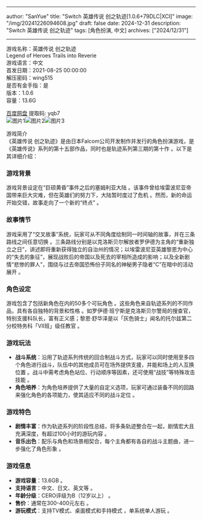 
---
author: "SanYue"
title: "Switch 英雄传说 创之轨迹[1.0.6+79DLC|XCI]"
image: "/img/20241226094608.jpg"
draft: false
date: 2024-12-31
description: "Switch 英雄传说 创之轨迹"
tags: [角色扮演, 中文]
archives: ["2024/12/31"]

---

游戏名称：英雄传说 创之轨迹   
Legend of Heroes Trails into Reverie    
游戏语言：中文  
首发日期：2021-08-25 00:00:00  
解压密码：wing515  
是否有金手指：是  
版本：1.0.6   
容量：13.6G

[百度网盘](https://pan.baidu.com/s/1PSGB7OQiW5sCR9bx8yjjFQ) 提取码: yqb7  
![图片1](/img/4df83e3.jpg)![图片2](/img/7d72ee7.jpg)![图片3](/img/94e47ab.jpg)  

游戏简介  
《英雄传说 创之轨迹》是由日本Falcom公司开发制作并发行的角色扮演游戏，是《英雄传说》系列的第十五部作品，同时也是轨迹系列第三期的第十作 。以下是其详细介绍：

### 游戏背景
游戏背景设定在“巨硕黄昏”事件之后的塞姆利亚大陆 。该事件曾给埃雷波尼亚帝国带来巨大灾难，但在英雄们的努力下，大陆暂时度过了危机 。然而，新的命运开始交错，故事走向了一个新的“终点” 。

### 故事情节
游戏采用了“交叉故事”系统，玩家可从不同角度绘制同一时间轴的故事，并在三条路线之间任意切换 。三条路线分别是以克洛斯贝尔解放者罗伊德为主角的“重新独立之日”，讲述即将重新获得独立的自治州的情况；以埃雷波尼亚英雄黎恩为中心的“失去的象征”，展现战败后的帝国以及死去的宰相所造成的影响；以及全新剧情“悲惨的罪人”，围绕与过去帝国恐怖份子同名的神秘男子隐者“C”在暗中的活动展开 。

### 角色设定
游戏包含了包括新角色在内的50多个可玩角色 。这些角色来自轨迹系列的不同作品，具有各自独特的背景和性格 。如罗伊德·班宁斯是克洛斯贝尔警局的搜查官，特别支援科队长，富有正义感；黎恩·舒华泽是以「灰色骑士」闻名的托尔兹第二分校特务科「VII班」级任教官 。

### 游戏玩法
- **战斗系统**：沿用了轨迹系列传统的回合制战斗方式，玩家可以同时使用至多四个角色进行战斗，队伍中的其他成员可在场外提供支援，并能和场上的人互换位置 。战斗中需考虑角色站位、行动顺序等因素，还可使用“战技”等特殊攻击技能 。
- **角色培养**：为角色培养提供了大量的自定义选项，玩家可通过装备不同的回路来强化角色的各项能力，使其适应不同的战斗定位 。

### 游戏特色
- **剧情丰富**：作为轨迹系列的阶段性总结，将多条轨迹整合在一起，剧情宏大且充满深度，有超过100小时的游玩内容 。
- **音乐出色**：配乐与角色和场景相契合，每个主角都有各自的战斗主题曲，进一步强化了角色形象 。

### 游戏信息
- **游戏容量**：13.6GB 。
- **支持语言**：中文、日文、英文等 。
- **年龄分级**：CERO评级为B（12岁以上） 。
- **售价**：通常在300-400元左右 。
- **游玩模式**：支持TV模式、桌面模式和手持模式 ，单系统单人游玩 。
